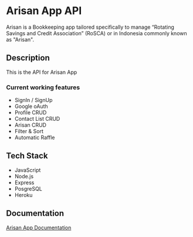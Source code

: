 # Arisan App API
Arisan is a Bookkeeping app tailored specifically to manage “Rotating Savings and Credit Association” (RoSCA) or in Indonesia commonly known as "Arisan".
## Description
This is the API for Arisan App
### Current working features
* SignIn / SignUp
* Google oAuth
* Profile CRUD
* Contact List CRUD
* Arisan CRUD
* Filter & Sort
* Automatic Raffle
## Tech Stack
* JavaScript
* Node.js
* Express
* PosgreSQL
* Heroku
## Documentation
[Arisan App Documentation](https://bit.ly/Arisan_API_Doc)
